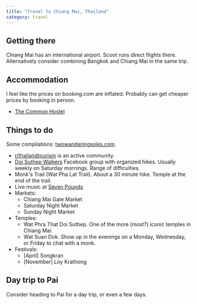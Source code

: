 ```yaml
---
title: "Travel to Chiang Mai, Thailand"
category: travel
---
```


## Getting there

Chiang Mai has an international airport. Scoot runs direct flights there.
Alternatively consider combining Bangkok and Chiang Mai in the same trip.

## Accommodation

I feel like the prices on booking.com are inflated. Probably can get cheaper
prices by booking in person.

- [The Common Hostel](https://www.booking.com/hotel/th/slow-poke-poshtel-by-bed.en-gb.html)

## Things to do

Some compilations: [twowanderingsoles.com](https://www.twowanderingsoles.com/blog/unique-experiences-in-chiang-mai-thailand#Adventurous-Things-to-do-in-Chiang-Mai).

- [r/thailandtourism](https://www.reddit.com/r/ThailandTourism/) is an active community.
- [Doi Suthep Walkers](https://www.facebook.com/groups/DoiSuthepWalkers/)
  Facebook group with organized hikes. Usually weekly on Saturday mornings.
  Range of difficulties.
- Monk's Trail (Wat Pha Lat Trail). About a 30 minute hike. Temple at the end
  of the trail.
- Live music at [Seven Pounds](https://goo.gl/maps/JGZ97jTCsCxx5ryYA)
- Markets:
    - Chiang Mai Gate Market
    - Saturday Night Market
    - Sunday Night Market
- Temples:
    - Wat Phra That Doi Suthep. One of the more (most?) iconic temples in
      Chiang Mai.
    - Wat Suan Dok. Show up in the evenings on a Monday, Wednesday, or Friday to
      chat with a monk.
- Festivals:
    - [April] Songkran
    - [November] Loy Krathong

## Day trip to Pai

Consider heading to Pai for a day trip, or even a few days.
